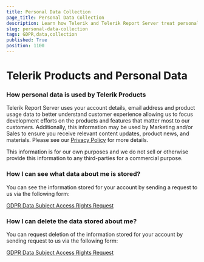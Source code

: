 ```yaml
---
title: Personal Data Collection
page_title: Personal Data Collection
description: Learn how Telerik and Telerik Report Server treat personal data.
slug: personal-data-collection
tags: GDPR,data,collection
published: True
position: 1100
---
```


# Telerik Products and Personal Data

### How personal data is used by Telerik Products

Telerik Report Server uses your account details, email address and product usage data to better understand customer experience allowing us to focus development efforts on the products and features 
that matter most to our customers. Additionally, this information may be used by Marketing and/or Sales to ensure you receive relevant content updates, product news, and materials. 
Please see our [Privacy Policy](https://www.progress.com/legal/privacy-policy) for more details.

This information is for our own purposes and we do not sell or otherwise provide this information to any third-parties for a commercial purpose.

### How I can see what data about me is stored?

You can see the information stored for your account by sending a request to us via the following form:

[GDPR Data Subject Access Rights Request](https://app.onetrust.com/app/#/webform/65e969b1-9755-4cb6-adbb-0ae5939fb132)

### How I can delete the data stored about me?

You can request deletion of the information stored for your account by sending request to us via the following form:

[GDPR Data Subject Access Rights Request](https://app.onetrust.com/app/#/webform/65e969b1-9755-4cb6-adbb-0ae5939fb132)
